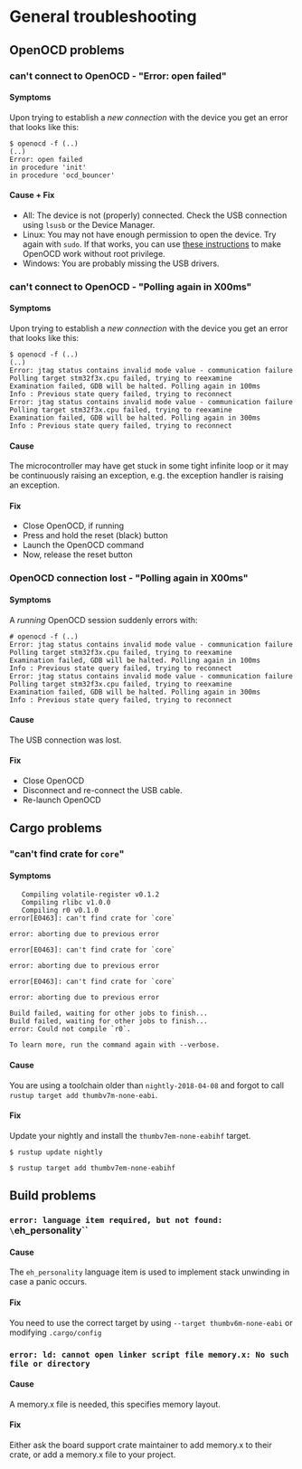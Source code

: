# General troubleshooting

## OpenOCD problems

### can't connect to OpenOCD - "Error: open failed"

#### Symptoms

Upon trying to establish a *new connection* with the device you get an error
that looks like this:

```
$ openocd -f (..)
(..)
Error: open failed
in procedure 'init'
in procedure 'ocd_bouncer'
```

#### Cause + Fix

- All: The device is not (properly) connected. Check the USB connection using
  `lsusb` or the Device Manager.
- Linux: You may not have enough permission to open the device. Try again with
  `sudo`. If that works, you can use [these instructions] to make OpenOCD work
  without root privilege.
- Windows: You are probably missing the USB drivers.

[these instructions]: ../setup/LINUX.html#udev%20rules

### can't connect to OpenOCD - "Polling again in X00ms"

#### Symptoms

Upon trying to establish a *new connection* with the device you get an error
that looks like this:

```
$ openocd -f (..)
(..)
Error: jtag status contains invalid mode value - communication failure
Polling target stm32f3x.cpu failed, trying to reexamine
Examination failed, GDB will be halted. Polling again in 100ms
Info : Previous state query failed, trying to reconnect
Error: jtag status contains invalid mode value - communication failure
Polling target stm32f3x.cpu failed, trying to reexamine
Examination failed, GDB will be halted. Polling again in 300ms
Info : Previous state query failed, trying to reconnect
```

#### Cause

The microcontroller may have get stuck in some tight infinite loop or it may be
continuously raising an exception, e.g. the exception handler is raising an
exception.

#### Fix

- Close OpenOCD, if running
- Press and hold the reset (black) button
- Launch the OpenOCD command
- Now, release the reset button


### OpenOCD connection lost - "Polling again in X00ms"

#### Symptoms

A *running* OpenOCD session suddenly errors with:

```
# openocd -f (..)
Error: jtag status contains invalid mode value - communication failure
Polling target stm32f3x.cpu failed, trying to reexamine
Examination failed, GDB will be halted. Polling again in 100ms
Info : Previous state query failed, trying to reconnect
Error: jtag status contains invalid mode value - communication failure
Polling target stm32f3x.cpu failed, trying to reexamine
Examination failed, GDB will be halted. Polling again in 300ms
Info : Previous state query failed, trying to reconnect
```

#### Cause

The USB connection was lost.

#### Fix

- Close OpenOCD
- Disconnect and re-connect the USB cable.
- Re-launch OpenOCD

## Cargo problems

### "can't find crate for `core`"

#### Symptoms

```
   Compiling volatile-register v0.1.2
   Compiling rlibc v1.0.0
   Compiling r0 v0.1.0
error[E0463]: can't find crate for `core`

error: aborting due to previous error

error[E0463]: can't find crate for `core`

error: aborting due to previous error

error[E0463]: can't find crate for `core`

error: aborting due to previous error

Build failed, waiting for other jobs to finish...
Build failed, waiting for other jobs to finish...
error: Could not compile `r0`.

To learn more, run the command again with --verbose.
```

#### Cause

You are using a toolchain older than `nightly-2018-04-08` and forgot to call `rustup target add
thumbv7m-none-eabi`.

#### Fix

Update your nightly and install the `thumbv7em-none-eabihf` target.

``` console
$ rustup update nightly

$ rustup target add thumbv7em-none-eabihf
```

## Build problems

### `error: language item required, but not found: \`eh_personality\``

#### Cause

The `eh_personality` language item is used to implement stack unwinding in case a panic occurs.

#### Fix

You need to use the correct target
by using `--target thumbv6m-none-eabi`
or modifying `.cargo/config`

### `error: ld: cannot open linker script file memory.x: No such file or directory`

#### Cause

A memory.x file is needed, this specifies memory layout.

#### Fix

Either ask the board support crate maintainer to add memory.x to their crate,
or add a memory.x file to your project.
